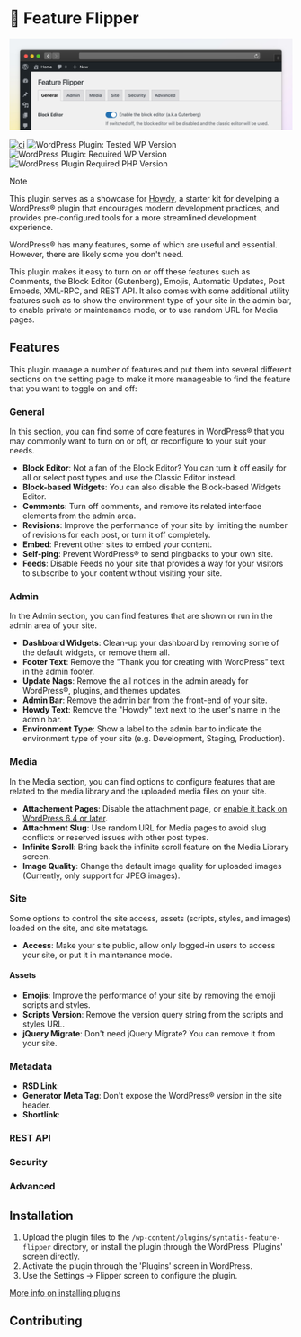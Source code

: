 # 🚥 Feature Flipper

![Banner](.wporg/banner-1544x500.png)

[![ci](https://github.com/syntatis/wp-feature-flipper/actions/workflows/ci.yml/badge.svg)](https://github.com/syntatis/wp-feature-flipper/actions/workflows/ci.yml) ![WordPress Plugin: Tested WP Version](https://img.shields.io/wordpress/plugin/tested/syntatis-feature-flipper) ![WordPress Plugin: Required WP Version](https://img.shields.io/wordpress/plugin/wp-version/syntatis-feature-flipper) ![WordPress Plugin Required PHP Version](https://img.shields.io/wordpress/plugin/required-php/syntatis-feature-flipper) 

> [!NOTE]  
> This plugin serves as a showcase for [Howdy](https://github.com/syntatis/howdy), a starter kit for develping a WordPress® plugin that encourages modern development practices, and provides pre-configured tools for a more streamlined development experience.

WordPress® has many features, some of which are useful and essential. However, there are likely some you don't need.

This plugin makes it easy to turn on or off these features such as Comments, the Block Editor (Gutenberg), Emojis, Automatic Updates, Post Embeds, XML-RPC, and REST API. It also comes with some additional utility features such as to show the environment type of your site in the admin bar, to enable private or maintenance mode, or to use random URL for Media pages.

## Features

This plugin manage a number of features and put them into several different sections on the setting page to make it more manageable to find the feature that you want to toggle on and off:

### General

In this section, you can find some of core features in WordPress® that you may commonly want to turn on or off, or reconfigure to your suit your needs.

* **Block Editor**: Not a fan of the Block Editor? You can turn it off easily for all or select post types and use the Classic Editor instead.
* **Block-based Widgets**: You can also disable the Block-based Widgets Editor.
* **Comments**: Turn off comments, and remove its related interface elements from the admin area.
* **Revisions**: Improve the performance of your site by limiting the number of revisions for each post, or turn it off completely.
* **Embed**: Prevent other sites to embed your content.
* **Self-ping**: Prevent WordPress® to send pingbacks to your own site.
* **Feeds**: Disable Feeds no your site that provides a way for your visitors to subscribe to your content without visiting your site.

### Admin

In the Admin section, you can find features that are shown or run in the admin area of your site.

* **Dashboard Widgets**: Clean-up your dashboard by removing some of the default widgets, or remove them all.
* **Footer Text**: Remove the "Thank you for creating with WordPress" text in the admin footer.
* **Update Nags**: Remove the all notices in the admin aready for WordPress®, plugins, and themes updates.
* **Admin Bar**: Remove the admin bar from the front-end of your site.
* **Howdy Text**: Remove the "Howdy" text next to the user's name in the admin bar.
* **Environment Type**: Show a label to the admin bar to indicate the environment type of your site (e.g. Development, Staging, Production).

### Media

In the Media section, you can find options to configure features that are related to the media library and the uploaded media files on your site.

* **Attachement Pages**: Disable the attachment page, or [enable it back on WordPress 6.4 or later](https://make.wordpress.org/core/2023/10/16/changes-to-attachment-pages/).
* **Attachment Slug**: Use random URL for Media pages to avoid slug conflicts or reserved issues with other post types.
* **Infinite Scroll**: Bring back the infinite scroll feature on the Media Library screen.
* **Image Quality**: Change the default image quality for uploaded images (Currently, only support for JPEG images).

### Site

Some options to control the site access, assets (scripts, styles, and images) loaded on the site, and site metatags.

* **Access**: Make your site public, allow only logged-in users to access your site, or put it in maintenance mode.

#### Assets

* **Emojis**: Improve the performance of your site by removing the emoji scripts and styles.
* **Scripts Version**: Remove the version query string from the scripts and styles URL.
* **jQuery Migrate**: Don't need jQuery Migrate? You can remove it from your site.

### Metadata

* **RSD Link**:
* **Generator Meta Tag**: Don't expose the WordPress® version in the site header.
* **Shortlink**:

### REST API

### Security

### Advanced

## Installation

1. Upload the plugin files to the `/wp-content/plugins/syntatis-feature-flipper` directory, or install the plugin through the WordPress 'Plugins' screen directly.
2. Activate the plugin through the 'Plugins' screen in WordPress.
3. Use the Settings -> Flipper screen to configure the plugin.

[More info on installing plugins](https://wordpress.org/documentation/article/manage-plugins/#installing-plugins)

## Contributing
